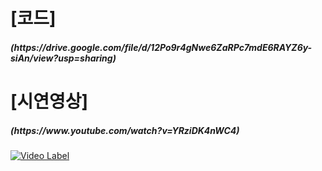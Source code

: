 <h1>[코드]</h1>
<h5>(https://drive.google.com/file/d/12Po9r4gNwe6ZaRPc7mdE6RAYZ6y-siAn/view?usp=sharing)</h5>

<h1>[시연영상]</h1>
<h5>(https://www.youtube.com/watch?v=YRziDK4nWC4)</h5>

[![Video Label](http://img.youtube.com/vi/YRziDK4nWC4/0.jpg)](https://www.youtube.com/watch?v=YRziDK4nWC4)
